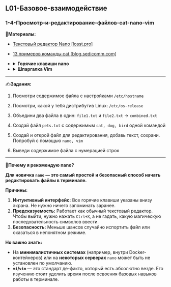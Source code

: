 ## L01-Базовое-взаимодействие

### 1-4-Просмотр-и-редактирование-файлов-cat-nano-vim

📗**Материалы:**

- [Текстовый редактор Nano [losst.pro]](https://losst.pro/tekstovyj-redaktor-nano-v-linux-dlya-novichkov)
- [13 примеров команды cat [blog.sedicomm.com]](https://blog.sedicomm.com/2023/08/28/13-primerov-komandy-cat-dlya-nachinayushhih-v-linux/)
- <details>
  <summary><b>Горячие клавиши nano</b></summary>
    
    `Ctrl+O` - Сохранить (Write Out)
    
    `Ctrl+X` - Выйти (Без сохранения)
    
    `Ctrl+W` - Найти
    
    `Ctrl+\` - Заменить

    `Ctrl+G` - Помощь
- <details>
  <summary><b>Шпаргалка Vim</b></summary>

    **Режимы работы Vim**

    - **Режим команд (Command mode)** - используется для выполнения команд. При запуске Vim, вы находитесь в этом режиме.

    - **Режим вставки (Insert mode)** - используется для ввода текста. Для перехода в этот режим, нажмите `i`

    - **Режим замены (Replace mode)** - используется для замены существующего текста. Для перехода в этот режим, нажмите `R`

    - **Режим выделения (Visual mode)** - используется для выделения текста для копирования, вырезания или изменения. Для перехода в этот режим, нажмите `v`

    **Сохранение и выход из редактора**

    - `:w` - сохранить файл

    - `:q` - выйти из Vim

    - `:wq` - сохранить файл и выйти
    
    **Редактирование текста**

    - `i` - вставить текст перед курсором

    - `a` - вставить текст после курсора

    - `o` - вставить новую строку после текущей строки и перейти в режим вставки

    - `dd` - вырезать текущую строку

    - `yy` - скопировать текущую строку

    - `p` - вставить скопированный или вырезанный текст после курсора

    - `u` - отменить последнее действие

    - `Ctrl + r` - повторить отмененное действие

    **Навигация**

    - `h` - переместить курсор влево

    - `j` - переместить курсор вниз

    - `k` - переместить курсор вверх

    - `l` - переместить курсор вправо

    - `w` - переместить курсор на начало следующего слова

    - `b` - переместить курсор на начало предыдущего слова

    - `e` - переместить курсор на конец текущего слова

    - `0` - переместить курсор в начало строки

    - `$` - переместить курсор в конец строки

    - `gg` - переместить курсор в начало файла

    - `G` - переместить курсор в конец файла  

---

✍️**Задания:**

1. Посмотри содержимое файла с настройками `/etc/hostname`

2. Посмотри, какой у тебя дистрибутив Linux: `/etc/os-release`

3. Объедини два файла в один: `file1.txt` и `file2.txt` → `combined.txt`

4. Создай файл `pets.txt` с содержимым `cat, dog, bird` одной командой

5. Создай и открой файл для редактирования, добавь текст, сохрани. Попробуй с помощью `nano, vim`

6. Выведи содержимое файла с нумерацией строк

---

🎯**Почему я рекомендую nano?**

**Для новичка `nano` — это самый простой и безопасный способ начать редактировать файлы в терминале.**

**Причины:**
1.  **Интуитивный интерфейс:** Все горячие клавиши указаны внизу экрана. Не нужно ничего запоминать заранее.
2.  **Предсказуемость:** Работает как обычный текстовый редактор. Чтобы выйти, нужно нажать `Ctrl+X`, а не гадать, какую магическую последовательность символов ввести.
3.  **Безопасность:** Меньше шансов случайно испортить файл или оказаться в непонятном режиме.

**Но важно знать:**
- На **минималистичных системах** (например, внутри Docker-контейнеров) или на **некоторых серверах** `nano` может быть не установлен по умолчанию.
- **`vi`/`vim`** — это стандарт де-факто, который есть абсолютно везде. Его изучению стоит уделить время после освоения базовых навыков работы в терминале.
